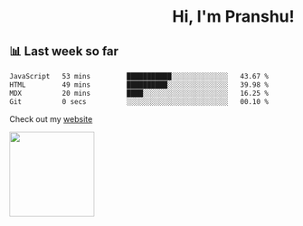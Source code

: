 <div align="right" >
   
   <H1>Hi, I'm Pranshu!</H1>

</div>

## 📊 Last week so far
<!--START_SECTION:waka-->

```txt
JavaScript   53 mins         ███████████░░░░░░░░░░░░░░   43.67 %
HTML         49 mins         ██████████░░░░░░░░░░░░░░░   39.98 %
MDX          20 mins         ████░░░░░░░░░░░░░░░░░░░░░   16.25 %
Git          0 secs          ░░░░░░░░░░░░░░░░░░░░░░░░░   00.10 %
```

<!--END_SECTION:waka-->

Check out my [website](https://pranshu05.vercel.app)

<img align="left" width="150" src="https://user-images.githubusercontent.com/70943732/209951571-93b7afe5-f523-4683-b725-5d94b287e94e.png">

